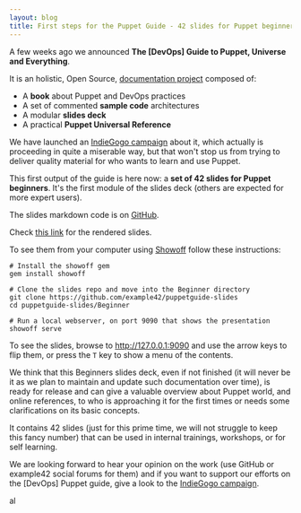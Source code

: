 ```yaml
---
layout: blog
title: First steps for the Puppet Guide - 42 slides for Puppet beginners
---
```


A few weeks ago we announced **The [DevOps] Guide to Puppet, Universe and Everything**.

It is an holistic, Open Source, [documentation project](http://www.example42.com/guide/) composed of:

- A **book** about Puppet and DevOps practices
- A set of commented **sample code** architectures
- A modular **slides deck**
- A practical **Puppet Universal Reference**

We have launched an [IndieGogo campaign](http://igg.me/at/guide42) about it, which actually is proceeding in quite a miserable way, but that won't stop us from trying to deliver quality material for who wants to learn and use Puppet.

This first output of the guide is here now: a **set of 42 slides for Puppet beginners**. It's the first module of the slides deck (others are expected for more expert users).

The slides markdown code is on [GitHub](https://github.com/example42/puppetguide-slides/tree/master/Beginner).

Check [this link](http://www.example42.com/guide/slides/beginner/) for the rendered slides.

To see them from your computer using [Showoff](https://github.com/puppetlabs/showoff) follow these instructions:

    # Install the showoff gem
    gem install showoff

    # Clone the slides repo and move into the Beginner directory
    git clone https://github.com/example42/puppetguide-slides
    cd puppetguide-slides/Beginner

    # Run a local webserver, on port 9090 that shows the presentation
    showoff serve

To see the slides, browse to http://127.0.0.1:9090 and use the arrow keys to flip them, or press the ```T``` key to show a menu of the contents.

We think that this Beginners slides deck, even if not finished (it will never be it as we plan to maintain and update such documentation over time), is ready for release and can give a valuable overview about Puppet world, and online references, to who is approaching it for the first times or needs some clarifications on its basic concepts.

It contains 42 slides (just for this prime time, we will not struggle to keep this fancy number) that can be used in internal trainings, workshops, or for self learning.

We are looking forward to hear your opinion on the work (use GitHub or example42 social forums for them) and if you want to support our efforts on the [DevOps] Puppet guide, give a look to the [IndieGogo campaign](http://igg.me/at/guide42).


al
